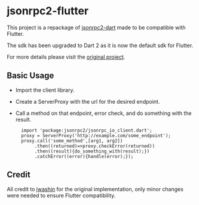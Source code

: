 

jsonrpc2-flutter
================
This project is a repackage of [jsonrpc2-dart](https://github.com/jwashin/jsonrpc2-dart) made to be compatible with Flutter.

The sdk has been upgraded to Dart 2 as it is now the default sdk for Flutter.

For more details please visit the [original project](https://github.com/jwashin/jsonrpc2-dart). 
 
Basic Usage
-------------

- Import the client library.
- Create a ServerProxy with the url for the desired endpoint.
- Call a method on that endpoint, error check, and do something with the result.

 
        import 'package:jsonrpc2/jsonrpc_io_client.dart';
        proxy = ServerProxy('http://example.com/some_endpoint');
        proxy.call('some_method',[arg1, arg2])
             .then((returned)=>proxy.checkError(returned))
             .then((result){do_something_with(result);})
             .catchError((error){handle(error);});

Credit
------
All credit to [jwashin](https://github.com/jwashin) for the original implementation, only minor changes were needed to ensure Flutter compatibility.



